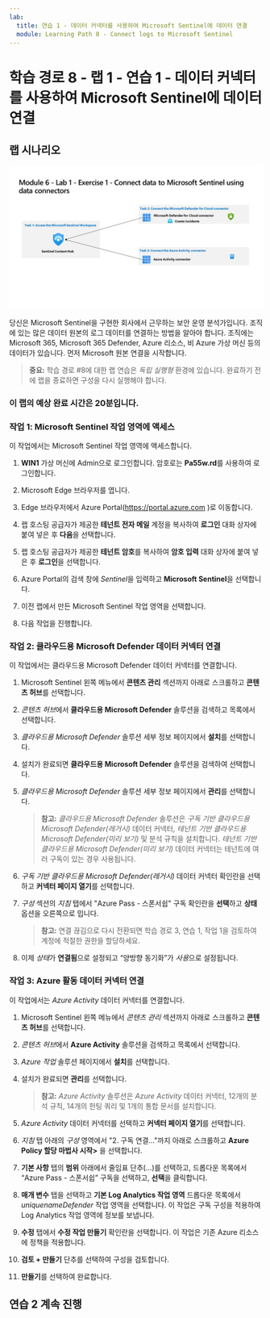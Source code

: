 ```yaml
---
lab:
  title: 연습 1 - 데이터 커넥터를 사용하여 Microsoft Sentinel에 데이터 연결
  module: Learning Path 8 - Connect logs to Microsoft Sentinel
---
```


# 학습 경로 8 - 랩 1 - 연습 1 - 데이터 커넥터를 사용하여 Microsoft Sentinel에 데이터 연결

## 랩 시나리오

![랩 개요입니다.](../Media/SC-200-Lab_Diagrams_Mod6_L1_Ex1.png)

당신은 Microsoft Sentinel을 구현한 회사에서 근무하는 보안 운영 분석가입니다. 조직에 있는 많은 데이터 원본의 로그 데이터를 연결하는 방법을 알아야 합니다. 조직에는 Microsoft 365, Microsoft 365 Defender, Azure 리소스, 비 Azure 가상 머신 등의 데이터가 있습니다. 먼저 Microsoft 원본 연결을 시작합니다.

>**중요:** 학습 경로 #8에 대한 랩 연습은 *독립 실행형* 환경에 있습니다. 완료하기 전에 랩을 종료하면 구성을 다시 실행해야 합니다.

### 이 랩의 예상 완료 시간은 20분입니다.

### 작업 1: Microsoft Sentinel 작업 영역에 액세스

이 작업에서는 Microsoft Sentinel 작업 영역에 액세스합니다.

1. **WIN1** 가상 머신에 Admin으로 로그인합니다. 암호로는 **Pa55w.rd**를 사용하여 로그인합니다.  

1. Microsoft Edge 브라우저를 엽니다.

1. Edge 브라우저에서 Azure Portal(<https://portal.azure.com> )로 이동합니다.

1. 랩 호스팅 공급자가 제공한 **테넌트 전자 메일** 계정을 복사하여 **로그인** 대화 상자에 붙여 넣은 후 **다음**을 선택합니다.

1. 랩 호스팅 공급자가 제공한 **테넌트 암호**를 복사하여 **암호 입력** 대화 상자에 붙여 넣은 후 **로그인**을 선택합니다.

1. Azure Portal의 검색 창에 *Sentinel*을 입력하고 **Microsoft Sentinel**을 선택합니다.

1. 이전 랩에서 만든 Microsoft Sentinel 작업 영역을 선택합니다.

1. 다음 작업을 진행합니다.

### 작업 2: 클라우드용 Microsoft Defender 데이터 커넥터 연결

이 작업에서는 클라우드용 Microsoft Defender 데이터 커넥터를 연결합니다.

1. Microsoft Sentinel 왼쪽 메뉴에서 **콘텐츠 관리** 섹션까지 아래로 스크롤하고 **콘텐츠 허브**를 선택합니다.

1. *콘텐츠 허브*에서 **클라우드용 Microsoft Defender** 솔루션을 검색하고 목록에서 선택합니다.

1. *클라우드용 Microsoft Defender* 솔루션 세부 정보 페이지에서 **설치**를 선택합니다.

1. 설치가 완료되면 **클라우드용 Microsoft Defender** 솔루션을 검색하여 선택합니다.

1. *클라우드용 Microsoft Defender* 솔루션 세부 정보 페이지에서 **관리**를 선택합니다.

    >**참고:** *클라우드용 Microsoft Defender* 솔루션은 *구독 기반 클라우드용 Microsoft Defender(레거시)* 데이터 커넥터, *테넌트 기반 클라우드용 Microsoft Defender(미리 보기)* 및 분석 규칙을 설치합니다. *테넌트 기반 클라우드용 Microsoft Defender(미리 보기)* 데이터 커넥터는 테넌트에 여러 구독이 있는 경우 사용됩니다.

1. *구독 기반 클라우드용 Microsoft Defender(레거시)* 데이터 커넥터 확인란을 선택하고 **커넥터 페이지 열기**를 선택합니다.

1. *구성* 섹션의 *지침* 탭에서 "Azure Pass - 스폰서쉽" 구독 확인란을 **선택**하고 **상태** 옵션을 오른쪽으로 밉니다.

    >**참고:** 연결 끊김으로 다시 전환되면 학습 경로 3, 연습 1, 작업 1을 검토하여 계정에 적절한 권한을 할당하세요.

1. 이제 *상태*가 **연결됨**으로 설정되고 “양방향 동기화”가 *사용*으로 설정됩니다.

    <!--- 1. Scroll down and under the *Create incidents - Recommended!* area, verify that *Create incidents automatically from all alerts generated in this connected service* is **Enabled**. --->

### 작업 3: Azure 활동 데이터 커넥터 연결

이 작업에서는 *Azure Activity* 데이터 커넥터를 연결합니다.

1. Microsoft Sentinel 왼쪽 메뉴에서 *콘텐츠 관리* 섹션까지 아래로 스크롤하고 **콘텐츠 허브**를 선택합니다.

1. *콘텐츠 허브*에서 **Azure Activity** 솔루션을 검색하고 목록에서 선택합니다.

1. *Azure 작업* 솔루션 페이지에서 **설치**를 선택합니다.

1. 설치가 완료되면 **관리**를 선택합니다.

    >**참고:** *Azure Activity* 솔루션은 *Azure Activity* 데이터 커넥터, 12개의 분석 규칙, 14개의 헌팅 쿼리 및 1개의 통합 문서를 설치합니다.

1. *Azure Activity* 데이터 커넥터를 선택하고 **커넥터 페이지 열기**를 선택합니다.

1. *지침* 탭 아래의 *구성* 영역에서 "2. 구독 연결..."까지 아래로 스크롤하고 **Azure Policy 할당 마법사 시작>** 을 선택합니다.

1. **기본 사항** 탭의 **범위** 아래에서 줄임표 단추(...)를 선택하고, 드롭다운 목록에서 “Azure Pass - 스폰서쉽” 구독을 선택하고, **선택**을 클릭합니다.

1. **매개 변수** 탭을 선택하고 **기본 Log Analytics 작업 영역** 드롭다운 목록에서 *uniquenameDefender* 작업 영역을 선택합니다. 이 작업은 구독 구성을 적용하여 Log Analytics 작업 영역에 정보를 보냅니다.

1. **수정** 탭에서 **수정 작업 만들기** 확인란을 선택합니다. 이 작업은 기존 Azure 리소스에 정책을 적용합니다.

1. **검토 + 만들기** 단추를 선택하여 구성을 검토합니다.

1. **만들기**를 선택하여 완료합니다.

## 연습 2 계속 진행
